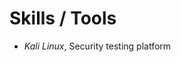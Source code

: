 <!--
# Certifications


# Projects / Courses
-->

# Skills / Tools
- *Kali Linux*, Security testing platform
